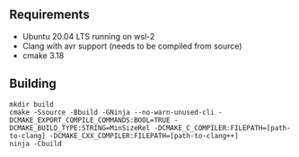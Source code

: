 ## Requirements

 - Ubuntu 20.04 LTS running on wsl-2
 - Clang with avr support (needs to be compiled from source)
 - cmake 3.18

## Building

```
mkdir build
cmake -Ssource -Bbuild -GNinja --no-warn-unused-cli -DCMAKE_EXPORT_COMPILE_COMMANDS:BOOL=TRUE -DCMAKE_BUILD_TYPE:STRING=MinSizeRel -DCMAKE_C_COMPILER:FILEPATH=[path-to-clang] -DCMAKE_CXX_COMPILER:FILEPATH=[path-to-clang++] 
ninja -Cbuild
```
